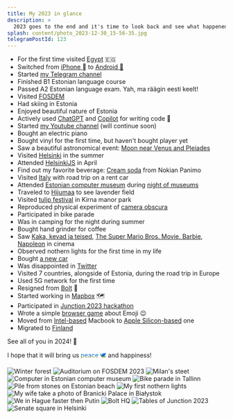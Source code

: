 ```yaml
---
title: My 2023 in glance
description: >
  2023 goes to the end and it's time to look back and see what happened.
splash: content/photo_2023-12-30_15-56-35.jpg
telegramPostId: 123
---
```

- For the first time visited <a href="https://www.openstreetmap.org/relation/1473947" target="_blank">Egypt</a> 🇪🇬
- Switched from <a href="https://support.apple.com/kb/SP779" target="_blank">iPhone </a> to <a href="https://www.samsung.com/global/galaxy/galaxy-z-fold4/" target="_blank">Android 🤖</a>
- Started <a href="https://t.me/underootlabs" target="_blank">my Telegram channel</a>
- Finished B1 Estonian language course
- Passed A2 Estonian language exam. Yah, ma räägin eesti keelt!
- Visited <a href="/blog/2023/02/06/fosdem2023/" target="_blank">FOSDEM</a>
- Had skiing in Estonia
- Enjoyed beautiful nature of Estonia
- Actively used <a href="https://chat.openai.com/" target="_blank">ChatGPT</a> and <a href="https://github.com/features/copilot" target="_blank">Copilot</a> for writing code 🤖
- Started <a href="https://www.youtube.com/@underootlabs" target="_blank">my Youtube channel</a> (will continue soon)
- Bought an electric piano
- Bought vinyl for the first time, but haven't bought player yet
- Saw a beautiful astronomical event: <a href="https://t.me/underootlabs/42" target="_blank">Moon near Venus and Pleiades</a>
- Visited <a href="https://www.openstreetmap.org/relation/34914" target="_blank">Helsinki</a> in the summer
- Attended <a href="https://meetabit.com/events/helsinkijs-april-2023" target="_blank">HelsinkiJS</a> in April
- Find out my favorite beverage: <a href="https://nokianpanimo.fi/tuote/sunn-cream-soda/" target="_blank">Cream soda</a> from Nokian Panimo
- Visited <a href="https://www.openstreetmap.org/relation/365331" target="_blank">Italy</a> with road trip on a rent car
- Attended <a href="https://arvutimuuseum.ee" target="_blank">Estonian computer museum</a> during <a href="https://www.instagram.com/estonianmuseums/" target="_blank">night of museums</a>
- Traveled to <a href="https://www.openstreetmap.org/relation/147194"  target="_blank">Hijumaa</a> to see lavender field
- Visited <a href="https://www.visitestonia.com/en/kirna-manor-park">tulip festival</a> in Kirna manor park
- Reproduced physical experiment of <a href="https://en.wikipedia.org/wiki/Camera_obscura" target="_blank">camera obscura</a>
- Participated in bike parade
- Was in camping for the night during summer
- Bought hand grinder for coffee
- Saw <a href="https://www.imdb.com/title/tt26762515" target="_blank">Kaka, kevad ja teised</a>, <a href="https://www.imdb.com/title/tt6718170" target="_blank">The Super Mario Bros. Movie, <a href="https://www.imdb.com/title/tt1517268" target="_blank">Barbie</a>, <a href="https://www.imdb.com/title/tt13287846" target="_blank">Napoleon</a> in cinema
- Observed nothern lights for the first time in my life
- Bought <a href="https://en.wikipedia.org/wiki/Mazda_CX-5" target="_blank">a new car</a>
- Was disappointed in <a href="https://x.com" target="_blank">Twitter</a>
- Visited 7 countries, alongside of Estonia, during the road trip in Europe
- Used 5G network for the first time
- Resigned from <a href="https://bolt.eu" target="_blank">Bolt</a> 💚
- Started working in <a href="https://mapbox.com" target="_blank">Mapbox</a> 🗺
- Participated in <a href="https://t.me/underootlabs/112" target="_blank">Junction 2023 hackathon</a>
- Wrote a simple <a href="https://underoot.dev/emerji/" target="_blank">browser game</a> about Emoji 😉
- Moved from <a href="https://support.apple.com/kb/SP809" target="_blank">Intel-based</a> Macbook to <a href="https://support.apple.com/kb/SP898" target="_blank">Apple Silicon-based</a> one
- Migrated to <a href="https://www.openstreetmap.org/relation/54224" target="_blank">Finland</a>

See all of you in 2024! 🎉

I hope that it will bring us <span style="background: -webkit-linear-gradient(#0066cc 50%, #ffcc00); -webkit-background-clip: text;-webkit-text-fill-color: transparent;">peace 🕊️</span> and happiness!

<script src="https://unpkg.com/@appnest/masonry-layout/umd/masonry-layout.min.js"></script>
<masonry-layout gap="20">
<img src="{% imageUrl 'content/photo_2023-12-30_15-56-26.jpg' %}" alt="Winter forest" />
<img src="{% imageUrl 'content/photo_2023-12-30_15-56-24.jpg' %}" alt="Auditorium on FOSDEM 2023" />
<img src="{% imageUrl 'content/photo_2023-12-30_15-56-28.jpg' %}" alt="Milan's steet" />
<img src="{% imageUrl 'content/photo_2023-12-30_15-56-30.jpg' %}" alt="Computer in Estonian computer museum" />
<img src="{% imageUrl 'content/photo_2023-12-30_15-56-32.jpg' %}" alt="Bike parade in Tallinn" />
<img src="{% imageUrl 'content/photo_2023-12-30_15-56-33.jpg' %}" alt="Pile from stones on Estonian beach" />
<img src="{% imageUrl 'content/photo_2023-12-30_15-56-35.jpg' %}" alt="My first nothern lights" />
<img src="{% imageUrl 'content/photo_2023-12-30_15-56-36.jpg' %}" alt="My wife take a photo of Branicki Palace in Białystok" />
<img src="{% imageUrl 'content/photo_2023-12-30_15-56-38.jpg' %}" alt="We in Hague faster then Putin" />
<img src="{% imageUrl 'content/photo_2023-12-30_15-56-40.jpg' %}" alt="Bolt HQ" />
<img src="{% imageUrl 'content/photo_2023-12-30_15-56-41.jpg' %}" alt="Tables of Junction 2023" />
<img src="{% imageUrl 'content/photo_2023-12-30_15-56-43.jpg' %}" alt="Senate square in Helsinki" />

</masonry-layout>
